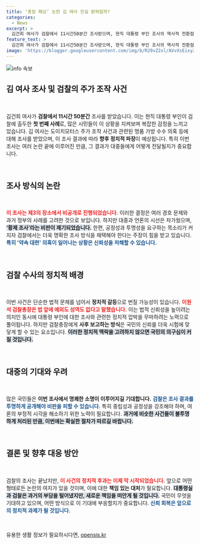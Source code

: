 ```yaml
---
title: ‘총장 패싱’ 논란 김 여사 진실 밝혀질까?
categories:
  - News
excerpt: >
  김건희 여사가 검찰에서 11시간50분간 조사받으며, 현직 대통령 부인 조사의 역사적 전환점을 맞았다. 하지만 조사 방식과 과정에서 논란이 일어, 의혹 해소 여부가 주요 관건이 될 전망이다.
feature_text: >
  김건희 여사가 검찰에서 11시간50분간 조사받으며, 현직 대통령 부인 조사의 역사적 전환점을 맞았다. 하지만 조사 방식과 과정에서 논란이 일어, 의혹 해소 여부가 주요 관건이 될 전망이다.
image: 'https://blogger.googleusercontent.com/img/b/R29vZ2xl/AVvXsEixyZcFfHzMRdzZMjFBmAUKJYCLCGyLL1o632UiGVXcaFdKo_bkvkuCioo0uUKlGfBVcT3P84aROyZIXSBEx3Aw5nCQ3pTgDom1WDC4m8eifvWiAmWEEVb4x6G_l8C0QH225ldMjyaFvpxGEBGNO37VmDTDMHGhJPq73UglMfDca1-0aw/s1600/blogspot.png'
---
```


<p><img src="https://blogger.googleusercontent.com/img/b/R29vZ2xl/AVvXsEixyZcFfHzMRdzZMjFBmAUKJYCLCGyLL1o632UiGVXcaFdKo_bkvkuCioo0uUKlGfBVcT3P84aROyZIXSBEx3Aw5nCQ3pTgDom1WDC4m8eifvWiAmWEEVb4x6G_l8C0QH225ldMjyaFvpxGEBGNO37VmDTDMHGhJPq73UglMfDca1-0aw/s1600/blogspot.png" alt="info 속보" /></p>

<h2 data-ke-size="size26">김 여사 조사 및 검찰의 주가 조작 사건</h2>

<p data-ke-size="size16">&nbsp;</p>

<p>김건희 여사가 <strong>검찰에서 11시간 50분간</strong> 조사를 받았습니다. 이는 현직 대통령 부인이 검찰에 출두한 <strong>첫 번째 사례</strong>로, 많은 시민들이 이 상황을 지켜보며 복잡한 감정을 느끼고 있습니다. 김 여사는 도이치모터스 주가 조작 사건과 관련된 명품 가방 수수 의혹 등에 대해 조사를 받았으며, 이 조사 결과에 따라 <strong>향후 정치적 파장</strong>이 예상됩니다. 특히 이번 조사는 여러 논란 끝에 이루어진 만큼, 그 결과가 대중들에게 어떻게 전달될지가 중요합니다.</p>

<p data-ke-size="size16">&nbsp;</p>

<h2 data-ke-size="size26">조사 방식의 논란</h2>

<p data-ke-size="size16">&nbsp;</p>

<p><b><span style="color: #ee2323;">이 조사는 제3의 장소에서 비공개로 진행되었습니다.</span></b> 이러한 결정은 여러 경호 문제와 과거 정부의 사례를 고려한 것으로 보입니다. 하지만 대중과 언론의 시선은 차가웠으며, <b><span style="background-color: #21538527;">‘황제 조사’라는 비판이 제기되었습니다.</span></b> 한편, 공정성과 투명성을 요구하는 목소리가 커지자 검찰에서는 더욱 명확한 조사 방식을 채택해야 한다는 주장이 힘을 받고 있습니다. <b><span style="color: #1a5490;">특히 '약속 대련' 의혹이 일어나는 상황은 신뢰성을 저해할 수 있습니다.</span></b></p>

<p data-ke-size="size16">&nbsp;</p>

<h2 data-ke-size="size26">검찰 수사의 정치적 배경</h2>

<p data-ke-size="size16">&nbsp;</p>

<p>이번 사건은 단순한 법적 문제를 넘어서 <strong>정치적 갈등</strong>으로 번질 가능성이 있습니다. <b><span style="color: #ee2323;">이원석 검찰총장은 법 앞에 예외도 성역도 없다고 말했습니다.</span></b> 이는 법적 신뢰성을 높이려는 의지인 동시에 대통령 부인에 대한 조사와 관련한 정치적 압박을 무마하려는 노력으로 풀이됩니다. 하지만 검찰총장에게 <strong>사후 보고하는 방식</strong>은 국민의 신뢰를 더욱 시험에 맞닿게 할 수 있는 요소입니다. <b><span style="background-color: #21538527;">이러한 정치적 맥락을 고려하지 않으면 국민의 의구심이 커질 것입니다.</span></b> </p>

<p data-ke-size="size16">&nbsp;</p>

<h2 data-ke-size="size26">대중의 기대와 우려</h2>

<p data-ke-size="size16">&nbsp;</p>

<p>많은 국민들은 <strong>이번 조사에서 명쾌한 소명이 이루어지길 기대합니다.</strong> <b><span style="color: #1a5490;">검찰은 조사 결과를 투명하게 공개해야 비판을 피할 수 있습니다.</span></b> 특히 중립성과 공정성을 강조해야 하며, 여론의 부정적 시각을 해소하기 위한 노력이 필요합니다. <b><span style="background-color: #21538527;">과거에 비슷한 사건들이 불투명하게 처리된 만큼, 이번에는 확실한 절차가 따르길 바랍니다.</span></b></p>

<p data-ke-size="size16">&nbsp;</p>

<h2 data-ke-size="size26">결론 및 향후 대응 방안</h2>

<p data-ke-size="size16">&nbsp;</p>

<p>검찰의 조사는 끝났지만, <b><span style="color: #ee2323;">이 사건의 정치적 후과는 이제 막 시작되었습니다.</span></b> 앞으로 어떤 형태로든 논란의 여지가 있을 것이며, 이에 대한 <strong>책임 있는 대처</strong>가 필요합니다. <b><span style="background-color: #21538527;">대통령실과 검찰은 과거의 부담을 털어냈지만, 새로운 책임을 떠안게 될 것입니다.</span></b> 국민이 무엇을 기대하고 있으며, 어떤 방식으로 이 기대에 부응할지가 중요합니다. <b><span style="color: #1a5490;">신뢰 회복은 앞으로의 정치적 과제가 될 것입니다.</span></b></p>

<p data-ke-size="size16">&nbsp;</p>
유용한 생활 정보가 필요하시다면, <a href="https://opensis.kr" rel="dofollow">opensis.kr</a>



